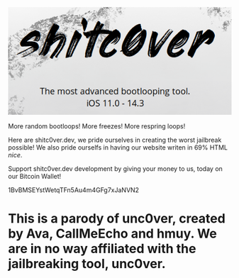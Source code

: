 ![](shit.png)



More random bootloops!
More freezes!
More respring loops!

Here are shitc0ver.dev, we pride ourselves in creating the worst jailbreak possible!
We also pride ourselfs in having our website writen in 69% HTML *nice*.



Support shitc0ver.dev development by giving your money to us, today on our Bitcoin Wallet!

1BvBMSEYstWetqTFn5Au4m4GFg7xJaNVN2




# This is a parody of unc0ver, created by Ava, CallMeEcho and hmuy. We are in no way affiliated with the jailbreaking tool, unc0ver.
